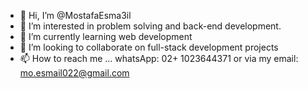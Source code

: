 - 👋 Hi, I’m @MostafaEsma3il
- 👀 I’m interested in problem solving and back-end development.
- 🌱 I’m currently learning web development
- 💞️ I’m looking to collaborate on full-stack development projects
- 📫 How to reach me ... whatsApp: 02+ 1023644371 or via my email: mo.esmail022@gmail.com

<!---
MostafaEsma3il/MostafaEsma3il is a ✨ special ✨ repository because its `README.md` (this file) appears on your GitHub profile.
You can click the Preview link to take a look at your changes.
--->
